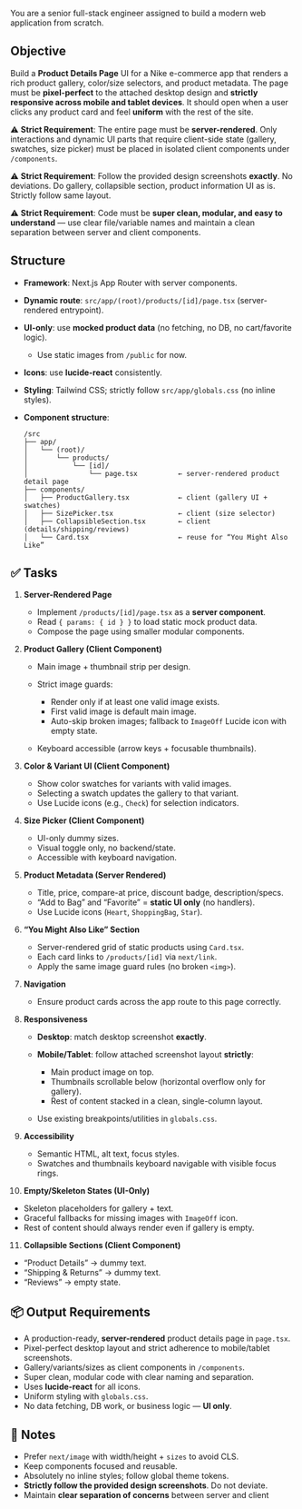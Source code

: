 You are a senior full-stack engineer assigned to build a modern web application from scratch.

## Objective

Build a **Product Details Page** UI for a Nike e-commerce app that renders a rich product gallery, color/size selectors, and product metadata. The page must be **pixel-perfect** to the attached desktop design and **strictly responsive across mobile and tablet devices**. It should open when a user clicks any product card and feel **uniform** with the rest of the site.

⚠️ **Strict Requirement**: The entire page must be **server-rendered**. Only interactions and dynamic UI parts that require client-side state (gallery, swatches, size picker) must be placed in isolated client components under `/components`.

⚠️ **Strict Requirement**: Follow the provided design screenshots **exactly**. No deviations. Do gallery, collapsible section, product information UI as is. Strictly follow same layout. 

⚠️ **Strict Requirement**: Code must be **super clean, modular, and easy to understand** — use clear file/variable names and maintain a clean separation between server and client components.

## Structure

* **Framework**: Next.js App Router with server components.
* **Dynamic route**: `src/app/(root)/products/[id]/page.tsx` (server-rendered entrypoint).
* **UI-only**: use **mocked product data** (no fetching, no DB, no cart/favorite logic).

  * Use static images from `/public` for now.
* **Icons**: use **lucide-react** consistently.
* **Styling**: Tailwind CSS; strictly follow `src/app/globals.css` (no inline styles).
* **Component structure**:

  ```
  /src
  ├── app/
  │   └── (root)/
  │       └── products/
  │           └── [id]/
  │               └── page.tsx          ← server-rendered product detail page
  ├── components/
  │   ├── ProductGallery.tsx            ← client (gallery UI + swatches)
  │   ├── SizePicker.tsx                ← client (size selector)
  │   ├── CollapsibleSection.tsx        ← client (details/shipping/reviews)
  │   └── Card.tsx                      ← reuse for “You Might Also Like”
  ```

## ✅ Tasks

1. **Server-Rendered Page**

   * Implement `/products/[id]/page.tsx` as a **server component**.
   * Read `{ params: { id } }` to load static mock product data.
   * Compose the page using smaller modular components.

2. **Product Gallery (Client Component)**

   * Main image + thumbnail strip per design.
   * Strict image guards:

     * Render only if at least one valid image exists.
     * First valid image is default main image.
     * Auto-skip broken images; fallback to `ImageOff` Lucide icon with empty state.
   * Keyboard accessible (arrow keys + focusable thumbnails).

3. **Color & Variant UI (Client Component)**

   * Show color swatches for variants with valid images.
   * Selecting a swatch updates the gallery to that variant.
   * Use Lucide icons (e.g., `Check`) for selection indicators.

4. **Size Picker (Client Component)**

   * UI-only dummy sizes.
   * Visual toggle only, no backend/state.
   * Accessible with keyboard navigation.

5. **Product Metadata (Server Rendered)**

   * Title, price, compare-at price, discount badge, description/specs.
   * “Add to Bag” and “Favorite” = **static UI only** (no handlers).
   * Use Lucide icons (`Heart`, `ShoppingBag`, `Star`).

6. **“You Might Also Like” Section**

   * Server-rendered grid of static products using `Card.tsx`.
   * Each card links to `/products/[id]` via `next/link`.
   * Apply the same image guard rules (no broken `<img>`).

7. **Navigation**

   * Ensure product cards across the app route to this page correctly.

8. **Responsiveness**

   * **Desktop**: match desktop screenshot **exactly**.
   * **Mobile/Tablet**: follow attached screenshot layout **strictly**:

     * Main product image on top.
     * Thumbnails scrollable below (horizontal overflow only for gallery).
     * Rest of content stacked in a clean, single-column layout.
   * Use existing breakpoints/utilities in `globals.css`.

9. **Accessibility**

   * Semantic HTML, alt text, focus styles.
   * Swatches and thumbnails keyboard navigable with visible focus rings.

10. **Empty/Skeleton States (UI-Only)**

* Skeleton placeholders for gallery + text.
* Graceful fallbacks for missing images with `ImageOff` icon.
* Rest of content should always render even if gallery is empty.

11. **Collapsible Sections (Client Component)**

* “Product Details” → dummy text.
* “Shipping & Returns” → dummy text.
* “Reviews” → empty state.

## 📦 Output Requirements

* A production-ready, **server-rendered** product details page in `page.tsx`.
* Pixel-perfect desktop layout and strict adherence to mobile/tablet screenshots.
* Gallery/variants/sizes as client components in `/components`.
* Super clean, modular code with clear naming and separation.
* Uses **lucide-react** for all icons.
* Uniform styling with `globals.css`.
* No data fetching, DB work, or business logic — **UI only**.

## 📝 Notes

* Prefer `next/image` with width/height + `sizes` to avoid CLS.
* Keep components focused and reusable.
* Absolutely no inline styles; follow global theme tokens.
* **Strictly follow the provided design screenshots**. Do not deviate.
* Maintain **clear separation of concerns** between server and client